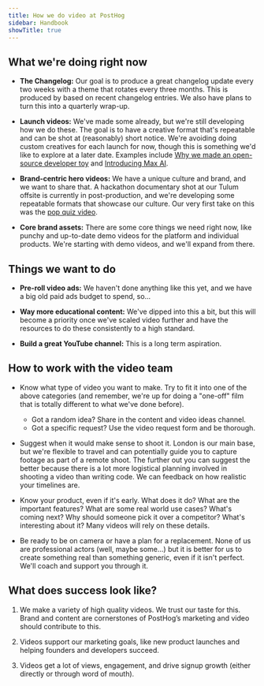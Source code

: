 ```yaml
---
title: How we do video at PostHog
sidebar: Handbook
showTitle: true
---
```


## What we're doing right now

- **The Changelog:** Our goal is to produce a great changelog update every two weeks with a theme that rotates every three months. This is produced by <TeamMember name="Jordo Dibb" photo /> based on recent changelog entries. We also have plans to turn this into a quarterly wrap-up.

- **Launch videos:** We've made some already, but we're still developing how we do these. The goal is to have a creative format that's repeatable and can be shot at (reasonably) short notice. We're avoiding doing custom creatives for each launch for now, though this is something we'd like to explore at a later date. Examples include [Why we made an open-source developer toy](https://www.youtube.com/watch?v=lqeD2vvAA4w&t=17s) and [Introducing Max AI](https://www.youtube.com/watch?v=p7Iculwh7q8).

- **Brand-centric hero videos:** We have a unique culture and brand, and we want to share that. A hackathon documentary shot at our Tulum offsite is currently in post-production, and we're developing some repeatable formats that showcase our culture. Our very first take on this was the [pop quiz video](https://www.youtube.com/watch?v=QeU5MmpqBg0).

- **Core brand assets:** There are some core things we need right now, like punchy and up-to-date demo videos for the platform and individual products. We're starting with demo videos, and we'll expand from there.

## Things we want to do

- **Pre-roll video ads:** We haven't done anything like this yet, and we have a big old paid ads budget to spend, so...

- **Way more educational content:** We've dipped into this a bit, but this will become a priority once we've scaled video further and have the resources to do these consistently to a high standard.

- **Build a great YouTube channel:** This is a long term aspiration.

## How to work with the video team

- Know what type of video you want to make. Try to fit it into one of the above categories (and remember, we're up for doing a "one-off" film that is totally different to what we've done before). 
  - Got a random idea? Share in the <PrivateLink url="https://app.slack.com/client/TSS5W8YQZ/C01FHN8DNN6">content and video ideas channel</PrivateLink>. 
  - Got a specific request? Use the <PrivateLink url="https://github.com/PostHog/company-internal/issues/new?template=video-request-form.yaml">video request form</PrivateLink> and be thorough.

- Suggest when it would make sense to shoot it. London is our main base, but we're flexible to travel and can potentially guide you to capture footage as part of a remote shoot. The further out you can suggest the better because there is a lot more logistical planning involved in shooting a video than writing code. We can feedback on how realistic your timelines are.

- Know your product, even if it's early. What does it do? What are the important features? What are some real world use cases? What's coming next? Why should someone pick it over a competitor? What's interesting about it? Many videos will rely on these details.

- Be ready to be on camera or have a plan for a replacement. None of us are professional actors (well, maybe some...) but it is better for us to create something real than something generic, even if it isn't perfect. We'll coach and support you through it.

## What does success look like?

1. We make a variety of high quality videos. We trust our taste for this. Brand and content are cornerstones of PostHog’s marketing and video should contribute to this.

2. Videos support our marketing goals, like new product launches and helping founders and developers succeed.

3. Videos get a lot of views, engagement, and drive signup growth (either directly or through word of mouth).